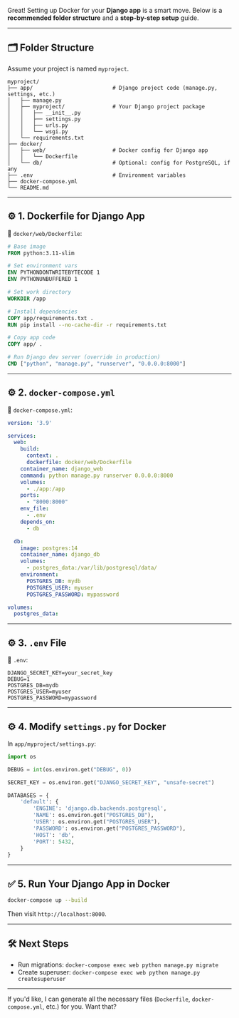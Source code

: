 Great! Setting up Docker for your **Django app** is a smart move. Below is a **recommended folder structure** and a **step-by-step setup** guide.

---

## 🗂️ Folder Structure

Assume your project is named `myproject`.

```
myproject/
├── app/                         # Django project code (manage.py, settings, etc.)
│   ├── manage.py
│   ├── myproject/               # Your Django project package
│   │   ├── __init__.py
│   │   ├── settings.py
│   │   ├── urls.py
│   │   └── wsgi.py
│   └── requirements.txt
├── docker/
│   ├── web/                     # Docker config for Django app
│   │   └── Dockerfile
│   └── db/                      # Optional: config for PostgreSQL, if any
├── .env                         # Environment variables
├── docker-compose.yml
└── README.md
```

---

## ⚙️ 1. Dockerfile for Django App

📄 `docker/web/Dockerfile`:

```dockerfile
# Base image
FROM python:3.11-slim

# Set environment vars
ENV PYTHONDONTWRITEBYTECODE 1
ENV PYTHONUNBUFFERED 1

# Set work directory
WORKDIR /app

# Install dependencies
COPY app/requirements.txt .
RUN pip install --no-cache-dir -r requirements.txt

# Copy app code
COPY app/ .

# Run Django dev server (override in production)
CMD ["python", "manage.py", "runserver", "0.0.0.0:8000"]
```

---

## ⚙️ 2. `docker-compose.yml`

📄 `docker-compose.yml`:

```yaml
version: '3.9'

services:
  web:
    build:
      context: .
      dockerfile: docker/web/Dockerfile
    container_name: django_web
    command: python manage.py runserver 0.0.0.0:8000
    volumes:
      - ./app:/app
    ports:
      - "8000:8000"
    env_file:
      - .env
    depends_on:
      - db

  db:
    image: postgres:14
    container_name: django_db
    volumes:
      - postgres_data:/var/lib/postgresql/data/
    environment:
      POSTGRES_DB: mydb
      POSTGRES_USER: myuser
      POSTGRES_PASSWORD: mypassword

volumes:
  postgres_data:
```

---

## ⚙️ 3. `.env` File

📄 `.env`:

```env
DJANGO_SECRET_KEY=your_secret_key
DEBUG=1
POSTGRES_DB=mydb
POSTGRES_USER=myuser
POSTGRES_PASSWORD=mypassword
```

---

## ⚙️ 4. Modify `settings.py` for Docker

In `app/myproject/settings.py`:

```python
import os

DEBUG = int(os.environ.get("DEBUG", 0))

SECRET_KEY = os.environ.get("DJANGO_SECRET_KEY", "unsafe-secret")

DATABASES = {
    'default': {
        'ENGINE': 'django.db.backends.postgresql',
        'NAME': os.environ.get("POSTGRES_DB"),
        'USER': os.environ.get("POSTGRES_USER"),
        'PASSWORD': os.environ.get("POSTGRES_PASSWORD"),
        'HOST': 'db',
        'PORT': 5432,
    }
}
```

---

## ✅ 5. Run Your Django App in Docker

```bash
docker-compose up --build
```

Then visit `http://localhost:8000`.

---

## 🛠️ Next Steps

* Run migrations: `docker-compose exec web python manage.py migrate`
* Create superuser: `docker-compose exec web python manage.py createsuperuser`

---

If you'd like, I can generate all the necessary files (`Dockerfile`, `docker-compose.yml`, etc.) for you. Want that?
